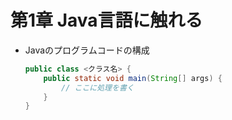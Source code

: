 # 第1章 Java言語に触れる
* Javaのプログラムコードの構成
    ```java
    public class <クラス名> {
        public static void main(String[] args) {
            // ここに処理を書く
        }
    }
    ```
